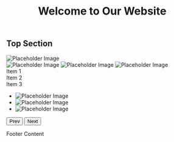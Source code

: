 <!DOCTYPE html>
<html lang="en">
<head>
    <meta charset="UTF-8">
    <meta name="viewport" content="width=device-width, initial-scale=1.0">
    <title>Static Website</title>
    <link rel="stylesheet" href="styles.css">
    <link rel="stylesheet" href="https://cdn.jsdelivr.net/npm/@glidejs/glide/dist/css/glide.core.min.css">
</head>
<body>
    <header>
        <h1>Welcome to Our Website</h1>
    </header>
    <section class="top-section">
        <h2>Top Section</h2>
        <img src="http://via.placeholder.com/2550x550" alt="Placeholder Image">
    </section>
    <section class="grid-section">
        <div class="grid-container">
            <img src="https://placeholderimage.dev/150" alt="Placeholder Image">
            <img src="https://placeholderimage.dev/150" alt="Placeholder Image">
            <img src="https://placeholderimage.dev/150" alt="Placeholder Image">
        </div>
    </section>
    <section class="flex-section">
        <div class="flex-container">
            <div class="flex-item">Item 1</div>
            <div class="flex-item">Item 2</div>
            <div class="flex-item">Item 3</div>
        </div>
    </section>
    <section class="carousel">
        <div class="glide">
            <div class="glide__track" data-glide-el="track">
                <ul class="glide__slides">
                    <li class="glide__slide"><img src="https://placeholderimage.dev/2550x550" alt="Placeholder Image"></li>
                    <li class="glide__slide"><img src="https://placeholderimage.dev/2550x550" alt="Placeholder Image"></li>
                    <li class="glide__slide"><img src="https://placeholderimage.dev/2550x550" alt="Placeholder Image"></li>
                </ul>
            </div>
            <div class="glide__arrows" data-glide-el="controls">
                <button class="glide__arrow glide__arrow--left" data-glide-dir="<">Prev</button>
                <button class="glide__arrow glide__arrow--right" data-glide-dir=">">Next</button>
            </div>
        </div>
    </section>
    <footer>
        <p>Footer Content</p>
    </footer>
    <script src="https://cdn.jsdelivr.net/npm/@glidejs/glide"></script>
    <script src="scripts.js"></script>
</body>
</html>
